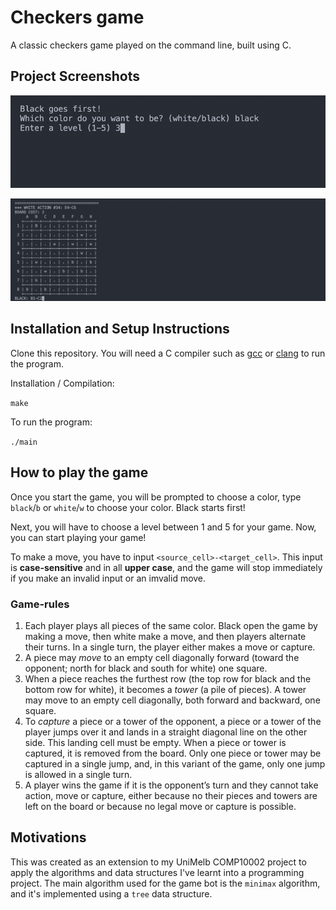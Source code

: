 # Checkers game

A classic checkers game played on the command line, built using C.

## Project Screenshots

![Setting up players](src/game_start.png)

![During the game](src/game_state.png)

## Installation and Setup Instructions
Clone this repository. You will need a C compiler such as [gcc](https://gcc.gnu.org/install/) or [clang](https://clang.llvm.org/get_started.html) to run the program.

Installation / Compilation:

`make`

To run the program:

`./main`

## How to play the game

Once you start the game, you will be prompted to choose a color, type `black`/`b` or `white`/`w` to choose your color. Black starts first!

Next, you will have to choose a level between 1 and 5 for your game. Now, you can start playing your game!

To make a move, you have to input `<source_cell>-<target_cell>`. This input is **case-sensitive** and in all **upper case**, and the game will stop immediately if you make an invalid input or an imvalid move.

### Game-rules
1. Each player plays all pieces of the same color. Black open the game by making a move, then white make a move, and then players alternate their turns. In a single turn, the player either makes a move or capture.
2. A piece may *move* to an empty cell diagonally forward (toward the opponent; north for black and south for white) one square.
3. When a piece reaches the furthest row (the top row for black and the bottom row for white), it becomes a *tower* (a pile of pieces). A tower may move to an empty cell diagonally, both forward and backward, one square.
4. To *capture* a piece or a tower of the opponent, a piece or a tower of the player jumps over it and lands in a straight diagonal line on the other side. This landing cell must be empty. When a piece or tower is captured, it is removed from the board. Only one piece or tower may be captured in a single jump, and, in this variant of the game, only one jump is allowed in a single turn. 
5. A player wins the game if it is the opponent’s turn and they cannot take action, move or capture, either because no their pieces and towers are left on the board or because no legal move or capture is possible.

## Motivations
This was created as an extension to my UniMelb COMP10002 project to apply the algorithms and data structures I've learnt into a programming project. The main algorithm used for the game bot is the `minimax` algorithm, and it's implemented using a `tree` data structure.
